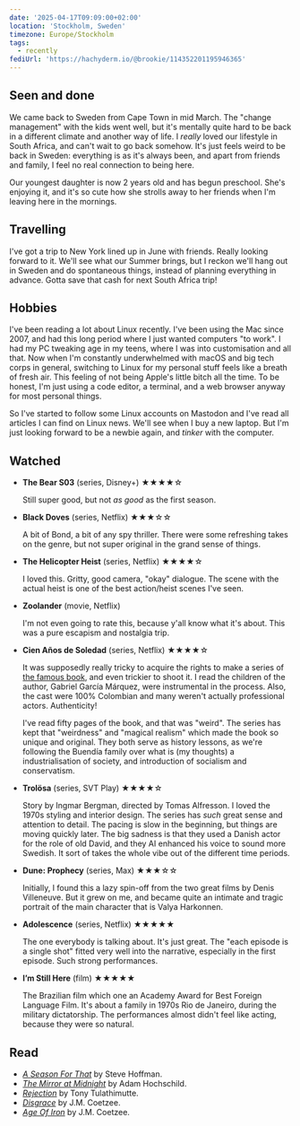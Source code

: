 ```yaml
---
date: '2025-04-17T09:09:00+02:00'
location: 'Stockholm, Sweden'
timezone: Europe/Stockholm
tags:
  - recently
fediUrl: 'https://hachyderm.io/@brookie/114352201195946365'
---
```

## Seen and done

We came back to Sweden from Cape Town in mid March. The "change management" with the kids went well, but it's mentally quite hard to be back in a different climate and another way of life. I *really* loved our lifestyle in South Africa, and can't wait to go back somehow. It's just feels weird to be back in Sweden: everything is as it's always been, and apart from friends and family, I feel no real connection to being here.

Our youngest daughter is now 2 years old and has begun preschool. She's enjoying it, and it's so cute how she strolls away to her friends when I'm leaving here in the mornings.

## Travelling

I've got a trip to New York lined up in June with friends. Really looking forward to it. We'll see what our Summer brings, but I reckon we'll hang out in Sweden and do spontaneous things, instead of planning everything in advance. Gotta save that cash for next South Africa trip!

## Hobbies

I've been reading a lot about Linux recently. I've been using the Mac since 2007, and had this long period where I just wanted computers "to work". I had my PC tweaking age in my teens, where I was into customisation and all that. Now when I'm constantly underwhelmed with macOS and big tech corps in general, switching to Linux for my personal stuff feels like a breath of fresh air. This feeling of not being Apple's little bitch all the time. To be honest, I'm just using a code editor, a terminal, and a web browser anyway for most personal things.

So I've started to follow some Linux accounts on Mastodon and I've read all articles I can find on Linux news. We'll see when I buy a new laptop. But I'm just looking forward to be a newbie again, and *tinker* with the computer.

## Watched

- **The Bear S03** (series, Disney+) ★★★★☆

  Still super good, but not *as good* as the first season.

- **Black Doves** (series, Netflix) ★★★☆☆

  A bit of Bond, a bit of any spy thriller. There were some refreshing takes on the genre, but not super original in the grand sense of things.
  
- **The Helicopter Heist** (series, Netflix) ★★★★☆

  I loved this. Gritty, good camera, "okay" dialogue. The scene with the actual heist is one of the best action/heist scenes I've seen.
  
- **Zoolander** (movie, Netflix)

  I'm not even going to rate this, because y'all know what it's about. This was a pure escapism and nostalgia trip.
  
- **Cien Años de Soledad** (series, Netflix) ★★★★☆

  It was supposedly really tricky to acquire the rights to make a series of [the famous book](https://en.wikipedia.org/wiki/One_Hundred_Years_of_Solitude), and even trickier to shoot it. I read the children of the author, Gabriel García Márquez, were instrumental in the process. Also, the cast were 100% Colombian and many weren't actually professional actors. Authenticity!
  
  I've read fifty pages of the book, and that was "weird". The series has kept that "weirdness" and "magical realism" which made the book so unique and original. They both serve as history lessons, as we're following the Buendía family over what is (my thoughts) a industrialisation of society, and introduction of socialism and conservatism.
  
- **Trolösa** (series, SVT Play) ★★★★☆

  Story by Ingmar Bergman, directed by Tomas Alfresson. I loved the 1970s styling and interior design. The series has *such* great sense and attention to detail. The pacing is slow in the beginning, but things are moving quickly later. The big sadness is that they used a Danish actor for the role of old David, and they AI enhanced his voice to sound more Swedish. It sort of takes the whole vibe out of the different time periods.
  
- **Dune: Prophecy** (series, Max) ★★★☆☆

  Initially, I found this a lazy spin-off from the two great films by Denis Villeneuve. But it grew on me, and became quite an intimate and tragic portrait of the main character that is Valya Harkonnen.
  
- **Adolescence** (series, Netflix) ★★★★★

  The one everybody is talking about. It's just great. The "each episode is a single shot" fitted very well into the narrative, especially in the first episode. Such strong performances.

- **I’m Still Here** (film) ★★★★★

  The Brazilian film which one an Academy Award for Best Foreign Language Film. It's about a family in 1970s Rio de Janeiro, during the military dictatorship. The performances almost didn't feel like acting, because they were so natural.

## Read

- [*A Season For That*](/reading/a-season-for-that/) by Steve Hoffman.
- [*The Mirror at Midnight*](/reading/mirror-at-midnight/) by Adam Hochschild.
- [*Rejection*](/reading/rejection/) by Tony Tulathimutte.
- [*Disgrace*](/reading/disgrace/) by J.M. Coetzee.
- [*Age Of Iron*](/reading/age-of-iron/) by J.M. Coetzee.
